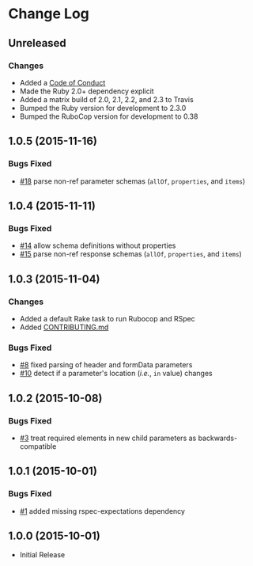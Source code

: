 # Change Log

## Unreleased

### Changes

* Added a [Code of Conduct](CODE_OF_CONDUCT.md)
* Made the Ruby 2.0+ dependency explicit
* Added a matrix build of 2.0, 2.1, 2.2, and 2.3 to Travis
* Bumped the Ruby version for development to 2.3.0
* Bumped the RuboCop version for development to 0.38

## 1.0.5 (2015-11-16)

### Bugs Fixed

* [#18](https://github.com/civisanalytics/swagger-diff/pull/18)
  parse non-ref parameter schemas (`allOf`, `properties`, and `items`)

## 1.0.4 (2015-11-11)

### Bugs Fixed

* [#14](https://github.com/civisanalytics/swagger-diff/pull/14)
  allow schema definitions without properties
* [#15](https://github.com/civisanalytics/swagger-diff/pull/15)
  parse non-ref response schemas (`allOf`, `properties`, and `items`)

## 1.0.3 (2015-11-04)

### Changes

* Added a default Rake task to run Rubocop and RSpec
* Added [CONTRIBUTING.md](CONTRIBUTING.md)

### Bugs Fixed

* [#8](https://github.com/civisanalytics/swagger-diff/pull/8)
  fixed parsing of header and formData parameters
* [#10](https://github.com/civisanalytics/swagger-diff/pull/10)
  detect if a parameter's location (*i.e.*, `in` value) changes

## 1.0.2 (2015-10-08)

### Bugs Fixed

* [#3](https://github.com/civisanalytics/swagger-diff/pull/3)
  treat required elements in new child parameters as backwards-compatible

## 1.0.1 (2015-10-01)

### Bugs Fixed

* [#1](https://github.com/civisanalytics/swagger-diff/pull/1)
  added missing rspec-expectations dependency

## 1.0.0 (2015-10-01)

* Initial Release
